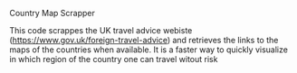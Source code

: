 Country Map Scrapper

This code scrappes the UK travel advice webiste (https://www.gov.uk/foreign-travel-advice) and retrieves the links to the maps of the countries when available.
It is a faster way to quickly visualize in which region of the country one can travel witout risk
